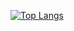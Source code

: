 [![Top Langs](https://github-readme-stats.vercel.app/api/top-langs/?username=OfficialPixelBrush&exclude_repo=4Bit-DTL-Computer,officialpixelbrush.github.io,Pok-dungeon-Discord-Theme-,FluffyPlatformer&layout=compact)](https://github.com/anuraghazra/github-readme-stats)
<!--[![PixelBrush.dev](https://pixelbrush.dev/images/embed.png)](https://pixelbrush.dev/)-->
